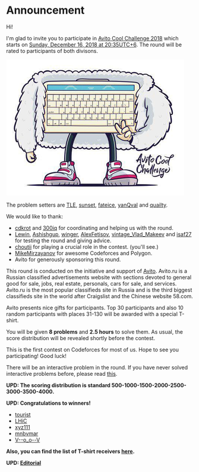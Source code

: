 # Announcement

Hi!

I'm glad to invite you to participate in [Avito Cool Challenge 2018](https://codeforces.com/contest/1081 "Avito Cool Challenge 2018") which starts on [Sunday, December 16, 2018 at 20:35UTC+6](https://codeforces.com/https://www.timeanddate.com/worldclock/fixedtime.html?day=16&month=12&year=2018&hour=17&min=35&sec=0&p1=166). The round will be rated to participants of both divisons.

![img](images/3a3056d60465d83be2f0aed62ed27de1ea989beb.jpg)

The problem setters are [TLE](https://codeforces.com/profile/TLE "Legendary Grandmaster TLE"), [sunset](https://codeforces.com/profile/sunset "Legendary Grandmaster sunset"), [fateice](https://codeforces.com/profile/fateice "Legendary Grandmaster fateice"), [yanQval](https://codeforces.com/profile/yanQval "International Grandmaster yanQval") and [quailty](https://codeforces.com/profile/quailty "Grandmaster quailty").

We would like to thank:

 * [cdkrot](https://codeforces.com/profile/cdkrot "Grandmaster cdkrot") and [300iq](https://codeforces.com/profile/300iq "Legendary Grandmaster 300iq") for coordinating and helping us with the round.
* [Lewin](https://codeforces.com/profile/Lewin "International Grandmaster Lewin"), [Ashishgup](https://codeforces.com/profile/Ashishgup "Candidate Master Ashishgup"), [winger](https://codeforces.com/profile/winger "International Grandmaster winger"), [AlexFetisov](https://codeforces.com/profile/AlexFetisov "Master AlexFetisov"), [vintage_Vlad_Makeev](https://codeforces.com/profile/vintage_Vlad_Makeev "Pupil vintage_Vlad_Makeev") and [isaf27](https://codeforces.com/profile/isaf27 "International Grandmaster isaf27") for testing the round and giving advice.
* [choutii](https://codeforces.com/profile/choutii "Grandmaster choutii") for playing a crucial role in the contest. (you'll see.)
* [MikeMirzayanov](https://codeforces.com/profile/MikeMirzayanov "Headquarters, MikeMirzayanov") for awesome Codeforces and Polygon.
* Avito for generously sponsoring this round.

This round is conducted on the initiative and support of [Avito](https://codeforces.com/https://www.avito.ru). Avito.ru is a Russian classified advertisements website with sections devoted to general good for sale, jobs, real estate, personals, cars for sale, and services. Avito.ru is the most popular classifieds site in Russia and is the third biggest classifieds site in the world after Craigslist and the Chinese website 58.com.

Avito presents nice gifts for participants. Top 30 participants and also 10 random participants with places 31-130 will be awarded with a special T-shirt.

You will be given **8 problems** and **2.5 hours** to solve them. As usual, the score distribution will be revealed shortly before the contest.

This is the first contest on Codeforces for most of us. Hope to see you participating! Good luck!

There will be an interactive problem in the round. If you have never solved interactive problems before, please read [this](https://codeforces.com/blog/entry/45307).

**UPD: The scoring distribution is standard 500-1000-1500-2000-2500-3000-3500-4000.**

**UPD: Congratulations to winners!**

 * [tourist](https://codeforces.com/profile/tourist "Legendary Grandmaster tourist")
* [LHiC](https://codeforces.com/profile/LHiC "Legendary Grandmaster LHiC")
* [xyz111](https://codeforces.com/profile/xyz111 "Legendary Grandmaster xyz111")
* [mnbvmar](https://codeforces.com/profile/mnbvmar "Legendary Grandmaster mnbvmar")
* [V--o_o--V](https://codeforces.com/profile/V--o_o--V "Legendary Grandmaster V--o_o--V")

**Also, you can find the list of T-shirt receivers [here](Announcement.md?#comment-477014).**

**UPD: [Editorial](Tutorial_(en).md)**

